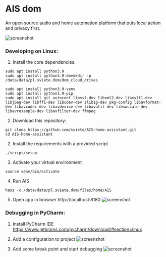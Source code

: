 AIS dom
=================================================================================

An open source audio and home automation platform that puts local action and privacy first.

![screenshot](https://raw.github.com/sviete/AIS-home-assistant/master/docs/screenshots.png)


### Developing on Linux:

1. Install the core dependencies.
```
sudo apt install python3.9
sudo apt install python3.9-devmkdir -p /data/data/pl.sviete.dom/dom_cloud_drives

sudo apt install python3.9-venv
sudo apt install python3.9-pip
sudo apt install git autoconf libssl-dev libxml2-dev libxslt1-dev libjpeg-dev libffi-dev libudev-dev zlib1g-dev pkg-config libavformat-dev libavcodec-dev libavdevice-dev libavutil-dev libswscale-dev libavresample-dev libavfilter-dev ffmpeg
```

2. Download this repository:
```
git clone https://github.com/sviete/AIS-home-assistant.git
cd AIS-home-assistant
```

2. Install the requirements with a provided script

```
./script/setup
```

3. Activate your virtual environment
```
source venv/bin/activate
```

4. Run AIS
```
hass -c /data/data/pl.sviete.dom/files/home/AIS

```

5. Open app in browser http://localhost:8180
![screenshot](https://raw.github.com/sviete/AIS-home-assistant/master/docs/dev.png)


### Debugging in PyCharm:

1. Install PyCharm IDE
https://www.jetbrains.com/pycharm/download/#section=linux

2. Add a configuration to project
![screenshot](https://raw.github.com/sviete/AIS-home-assistant/master/docs/ide.png)

3. Add some break point and start debugging
![screenshot](https://raw.github.com/sviete/AIS-home-assistant/master/docs/debug.png)

